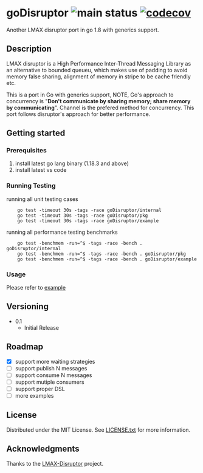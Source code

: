# goDisruptor ![main status](https://github.com/chuchunf/goDisruptor/actions/workflows/go.yml/badge.svg) [![codecov](https://codecov.io/gh/chuchunf/goDisruptor/branch/main/graph/badge.svg?token=XlzJA6ixJx)](https://codecov.io/gh/chuchunf/goDisruptor)

Another LMAX disruptor port in go 1.8 with generics support.

## Description
LMAX disruptor is a High Performance Inter-Thread Messaging Library as an alternative to bounded queueu, which makes use of padding to avoid memory false sharing, alignment of memory in stripe to be cache friendly etc. 

This is a port in Go with generics support, NOTE, Go's approach to concurrency is "**Don't communicate by sharing memory; share memory by communicating**". Channel is the prefered method for concurrency. This port follows disruptor's approach for better performance.

## Getting started

### Prerequisites
1. install latest go lang binary (1.18.3 and above) 
2. install latest vs code
 
### Running Testing
running all unit testing cases
```Shell
    go test -timeout 30s -tags -race goDisruptor/internal
    go test -timeout 30s -tags -race goDisruptor/pkg
    go test -timeout 30s -tags -race goDisruptor/example
```
running all performance testing benchmarks
```Shell
    go test -benchmem -run=^$ -tags -race -bench . goDisruptor/internal
    go test -benchmem -run=^$ -tags -race -bench . goDisruptor/pkg
    go test -benchmem -run=^$ -tags -race -bench . goDisruptor/example
```

### Usage
Please refer to [example](example) 

## Versioning
- 0.1
    - Initial Release

## Roadmap
- [x] support more waiting strategies 
- [ ] support publish N messages
- [ ] support consume N messages
- [ ] support mutiple consumers
- [ ] support proper DSL
- [ ] more examples

## License
Distributed under the MIT License. See [LICENSE.txt](LICENSE.txt) for more information.

## Acknowledgments
Thanks to the [LMAX-Disruptor](https://github.com/LMAX-Exchange/disruptor) project.